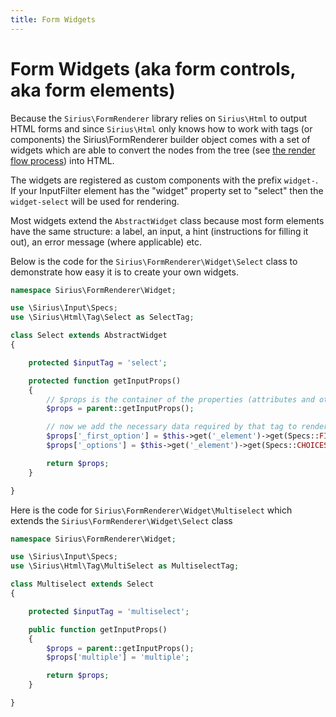 ```yaml
---
title: Form Widgets
---
```


# Form Widgets (aka form controls, aka form elements)

Because the `Sirius\FormRenderer` library relies on `Sirius\Html` to output HTML forms and since `Sirius\Html` only knows how to work with tags (or components) the Sirius\FormRenderer builder object comes with a set of widgets which are able to convert the nodes from the tree (see [the render flow process](render_flow.md)) into HTML.
 
The widgets are registered as custom components with the prefix `widget-`. If your InputFilter element has the "widget" property set to "select" then the `widget-select` will be used for rendering.

Most widgets extend the `AbstractWidget` class because most form elements have the same structure: a label, an input, a hint (instructions for filling it out), an error message (where applicable) etc.

Below is the code for the `Sirius\FormRenderer\Widget\Select` class to demonstrate how easy it is to create your own widgets.

```php
namespace Sirius\FormRenderer\Widget;

use \Sirius\Input\Specs;
use \Sirius\Html\Tag\Select as SelectTag;

class Select extends AbstractWidget
{

    protected $inputTag = 'select';

    protected function getInputProps()
    {
        // $props is the container of the properties (attributes and other properties) of the input part of the widget
        $props = parent::getInputProps(); 

        // now we add the necessary data required by that tag to render the list of options
        $props['_first_option'] = $this->get('_element')->get(Specs::FIRST_CHOICE);
        $props['_options'] = $this->get('_element')->get(Specs::CHOICES);

        return $props;
    }

}
```

Here is the code for `Sirius\FormRenderer\Widget\Multiselect` which extends the `Sirius\FormRenderer\Widget\Select` class

```php
namespace Sirius\FormRenderer\Widget;

use \Sirius\Input\Specs;
use \Sirius\Html\Tag\MultiSelect as MultiselectTag;

class Multiselect extends Select
{

    protected $inputTag = 'multiselect';

    public function getInputProps()
    {
        $props = parent::getInputProps();
        $props['multiple'] = 'multiple';

        return $props;
    }

}
```
